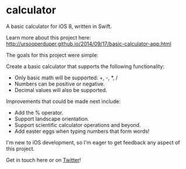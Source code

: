 calculator
==========

A basic calculator for iOS 8, written in Swift.

Learn more about this project here:
http://ursooperduper.github.io/2014/09/17/basic-calculator-app.html

The goals for this project were simple:

Create a basic calculator that supports the following functionality:

+    Only basic math will be supported: +, -, *, /
+    Numbers can be positive or negative.
+    Decimal values will also be supported.

Improvements that could be made next include:

+    Add the % operator.
+    Support landscape orientation.
+    Support scientific calculator operations and beyond.
+    Add easter eggs when typing numbers that form words!


I'm new to iOS development, so I'm eager to get feedback any aspect of this project.

Get in touch here or on [Twitter](https://twitter.com/ursooperduper)!
